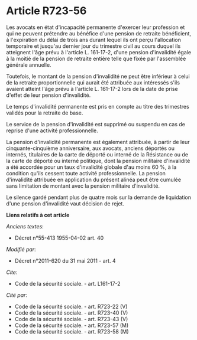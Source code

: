 # Article R723-56

Les avocats en état d'incapacité permanente d'exercer leur profession et qui ne peuvent prétendre au bénéfice d'une pension
de retraite bénéficient, à l'expiration du délai de trois ans durant lequel ils ont perçu l'allocation temporaire et jusqu'au
dernier jour du trimestre civil au cours duquel ils atteignent l'âge prévu à l'article L. 161-17-2, d'une pension
d'invalidité égale à la moitié de la pension de retraite entière telle que fixée par l'assemblée générale annuelle. 

Toutefois, le montant de la pension d'invalidité ne peut être inférieur à celui de la retraite proportionnelle qui aurait été
attribuée aux intéressés s'ils avaient atteint l'âge prévu à l'article L. 161-17-2 lors de la date de prise d'effet de leur
pension d'invalidité. 

Le temps d'invalidité permanente est pris en compte au titre des trimestres validés pour la retraite de base. 

Le service de la pension d'invalidité est supprimé ou suspendu en cas de reprise d'une activité professionnelle. 

La pension d'invalidité permanente est également attribuée, à partir de leur cinquante-cinquième anniversaire, aux avocats,
anciens déportés ou internés, titulaires de la carte de déporté ou interné de la Résistance ou de la carte de déporté ou
interné politique, dont la pension militaire d'invalidité a été accordée pour un taux d'invalidité globale d'au moins 60 %, à
la condition qu'ils cessent toute activité professionnelle. La pension d'invalidité attribuée en application du présent
alinéa peut être cumulée sans limitation de montant avec la pension militaire d'invalidité. 

Le silence gardé pendant plus de quatre mois sur la demande de liquidation d'une pension d'invalidité vaut décision de rejet.

**Liens relatifs à cet article**

_Anciens textes_:

  - Décret n°55-413 1955-04-02 art. 40

_Modifié par_:

  - Décret n°2011-620 du 31 mai 2011 - art. 4

_Cite_:

  - Code de la sécurité sociale. - art. L161-17-2

_Cité par_:

  - Code de la sécurité sociale. - art. R723-22 (V)
  - Code de la sécurité sociale. - art. R723-40 (V)
  - Code de la sécurité sociale. - art. R723-43 (V)
  - Code de la sécurité sociale. - art. R723-57 (M)
  - Code de la sécurité sociale. - art. R723-58 (M)
